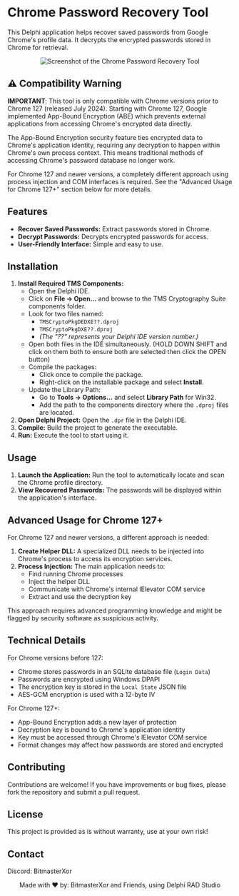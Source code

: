 <h1>Chrome Password Recovery Tool</h1>
<p>This Delphi application helps recover saved passwords from Google Chrome's profile data. It decrypts the encrypted passwords stored in Chrome for retrieval.</p>

<p align="center">
  <img src="Preview.png" alt="Screenshot of the Chrome Password Recovery Tool" style="max-width:100%; height:auto;">
</p>

<h2>⚠️ Compatibility Warning</h2>
<p><strong>IMPORTANT</strong>: This tool is only compatible with Chrome versions prior to Chrome 127 (released July 2024). Starting with Chrome 127, Google implemented App-Bound Encryption (ABE) which prevents external applications from accessing Chrome's encrypted data directly.</p>

<p>The App-Bound Encryption security feature ties encrypted data to Chrome's application identity, requiring any decryption to happen within Chrome's own process context. This means traditional methods of accessing Chrome's password database no longer work.</p>

<p>For Chrome 127 and newer versions, a completely different approach using process injection and COM interfaces is required. See the "Advanced Usage for Chrome 127+" section below for more details.</p>

<h2>Features</h2>
<ul>
  <li><strong>Recover Saved Passwords:</strong> Extract passwords stored in Chrome.</li>
  <li><strong>Decrypt Passwords:</strong> Decrypts encrypted passwords for access.</li>
  <li><strong>User-Friendly Interface:</strong> Simple and easy to use.</li>
</ul>

<h2>Installation</h2>
<ol>
  <li><strong>Install Required TMS Components:</strong>
    <ul>
      <li>Open the Delphi IDE.</li>
      <li>Click on <strong>File -> Open...</strong> and browse to the TMS Cryptography Suite components folder.</li>
      <li>Look for two files named:
        <ul>
          <li><code>TMSCryptoPkgDEDXE??.dproj</code></li>
          <li><code>TMSCryptoPkgDXE??.dproj</code></li>
          <li><em>(The "??" represents your Delphi IDE version number.)</em></li>
        </ul>
      </li>
      <li>Open both files in the IDE simultaneously. (HOLD DOWN SHIFT and click on them both to ensure both are selected then click the OPEN button)</li>
      <li>Compile the packages:
        <ul>
          <li>Click once to compile the package.</li>
          <li>Right-click on the installable package and select <strong>Install</strong>.</li>
        </ul>
      </li>
      <li>Update the Library Path:
        <ul>
          <li>Go to <strong>Tools -> Options...</strong> and select <strong>Library Path</strong> for Win32.</li>
          <li>Add the path to the components directory where the <code>.dproj</code> files are located.</li>
        </ul>
      </li>
    </ul>
  </li>
  <li><strong>Open Delphi Project:</strong> Open the <code>.dpr</code> file in the Delphi IDE.</li>
  <li><strong>Compile:</strong> Build the project to generate the executable.</li>
  <li><strong>Run:</strong> Execute the tool to start using it.</li>
</ol>

<h2>Usage</h2>
<ol>
  <li><strong>Launch the Application:</strong> Run the tool to automatically locate and scan the Chrome profile directory.</li>
  <li><strong>View Recovered Passwords:</strong> The passwords will be displayed within the application's interface.</li>
</ol>

<h2>Advanced Usage for Chrome 127+</h2>
<p>For Chrome 127 and newer versions, a different approach is needed:</p>
<ol>
  <li><strong>Create Helper DLL:</strong> A specialized DLL needs to be injected into Chrome's process to access its encryption services.</li>
  <li><strong>Process Injection:</strong> The main application needs to:
    <ul>
      <li>Find running Chrome processes</li>
      <li>Inject the helper DLL</li>
      <li>Communicate with Chrome's internal IElevator COM service</li>
      <li>Extract and use the decryption key</li>
    </ul>
  </li>
</ol>
<p>This approach requires advanced programming knowledge and might be flagged by security software as suspicious activity.</p>

<h2>Technical Details</h2>
<p>For Chrome versions before 127:</p>
<ul>
  <li>Chrome stores passwords in an SQLite database file (<code>Login Data</code>)</li>
  <li>Passwords are encrypted using Windows DPAPI</li>
  <li>The encryption key is stored in the <code>Local State</code> JSON file</li>
  <li>AES-GCM encryption is used with a 12-byte IV</li>
</ul>

<p>For Chrome 127+:</p>
<ul>
  <li>App-Bound Encryption adds a new layer of protection</li>
  <li>Decryption key is bound to Chrome's application identity</li>
  <li>Key must be accessed through Chrome's IElevator COM service</li>
  <li>Format changes may affect how passwords are stored and encrypted</li>
</ul>

<h2>Contributing</h2>
<p>Contributions are welcome! If you have improvements or bug fixes, please fork the repository and submit a pull request.</p>

<h2>License</h2>
<p>This project is provided as is without warranty, use at your own risk!</p>

<h2>Contact</h2>
<p>Discord: BitmasterXor</p>

<p align="center">Made with ❤️ by: BitmasterXor and Friends, using Delphi RAD Studio</p>
